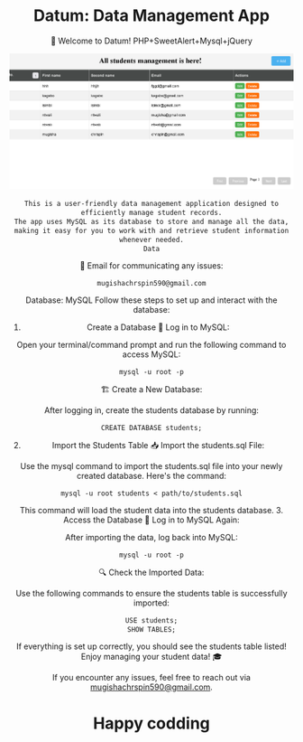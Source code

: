 <div align="center">

# Datum: Data Management App


🎉 Welcome to Datum! PHP+SweetAlert+Mysql+jQuery

![demo image](demo.png)

    This is a user-friendly data management application designed to efficiently manage student records.
    The app uses MySQL as its database to store and manage all the data, making it easy for you to work with and retrieve student information whenever needed.
    Data

📧 Email for communicating any issues:

    mugishachrspin590@gmail.com

Database: MySQL
Follow these steps to set up and interact with the database:
1. Create a Database
🔑 Log in to MySQL:

Open your terminal/command prompt and run the following command to access MySQL:

    mysql -u root -p

🏗️ Create a New Database:

After logging in, create the students database by running:

    CREATE DATABASE students;

2. Import the Students Table
📥 Import the students.sql File:

Use the mysql command to import the students.sql file into your newly created database. Here's the command:

    mysql -u root students < path/to/students.sql

This command will load the student data into the students database.
3. Access the Database
🔑 Log in to MySQL Again:

After importing the data, log back into MySQL:

    mysql -u root -p

🔍 Check the Imported Data:

Use the following commands to ensure the students table is successfully imported:

    USE students;
    SHOW TABLES;

If everything is set up correctly, you should see the students table listed!
Enjoy managing your student data! 🎓

If you encounter any issues, feel free to reach out via mugishachrspin590@gmail.com.

# Happy codding
</div>